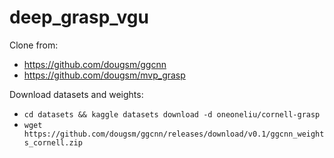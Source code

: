 # deep_grasp_vgu

Clone from:

- https://github.com/dougsm/ggcnn
- https://github.com/dougsm/mvp_grasp

Download datasets and weights:

- `cd datasets && kaggle datasets download -d oneoneliu/cornell-grasp`
- `wget https://github.com/dougsm/ggcnn/releases/download/v0.1/ggcnn_weights_cornell.zip`